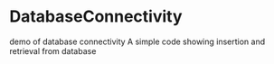 # DatabaseConnectivity
demo of database connectivity 
A simple code showing insertion and retrieval from database
